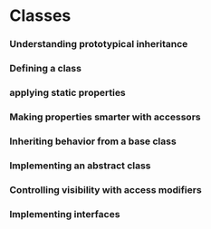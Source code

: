 # Classes

### Understanding prototypical inheritance

### Defining a class

### applying static properties

### Making properties smarter with accessors

### Inheriting behavior from a base class

### Implementing an abstract class

### Controlling visibility with access modifiers

### Implementing interfaces
